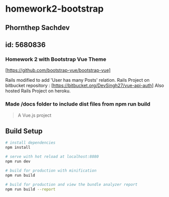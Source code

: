 # homework2-bootstrap
## Phornthep Sachdev

## id: 5680836

### Homework 2 with Bootstrap Vue Theme 
[https://github.com/bootstrap-vue/bootstrap-vue]

Rails modified to add 'User has many Posts' relation.
Rails Project on bitbucket repository :
[https://bitbucket.org/DevSingh27/vue-api-auth]
Also hosted Rails Project on heroku.

### Made /docs folder to include dist files from npm run build

> A Vue.js project

## Build Setup

``` bash
# install dependencies
npm install

# serve with hot reload at localhost:8080
npm run dev

# build for production with minification
npm run build

# build for production and view the bundle analyzer report
npm run build --report
```
